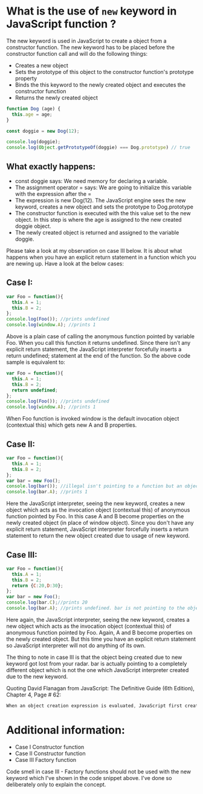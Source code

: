 # What is the use of `new` keyword in JavaScript function ?

The new keyword is used in JavaScript to create a object from a constructor function. The new keyword has to be placed before the constructor function call and will do the following things:

- Creates a new object
- Sets the prototype of this object to the constructor function's prototype property
- Binds the this keyword to the newly created object and executes the constructor function
- Returns the newly created object

```js
function Dog (age) {
  this.age = age;
}

const doggie = new Dog(12);

console.log(doggie);
console.log(Object.getPrototypeOf(doggie) === Dog.prototype) // true
```

## What exactly happens:

- const doggie says: We need memory for declaring a variable.
- The assignment operator = says: We are going to initialize this variable with the expression after the =
- The expression is new Dog(12). The JavaScript engine sees the new keyword, creates a new object and sets the prototype to Dog.prototype
- The constructor function is executed with the this value set to the new object. In this step is where the age is assigned to the new created doggie object.
- The newly created object is returned and assigned to the variable doggie.

Please take a look at my observation on case III below. It is about what happens when you have an explicit return statement in a function which you are newing up. Have a look at the below cases:

## Case I:

```js
var Foo = function(){
  this.A = 1;
  this.B = 2;
};
console.log(Foo()); //prints undefined
console.log(window.A); //prints 1
```

Above is a plain case of calling the anonymous function pointed by variable Foo. When you call this function it returns undefined. Since there isn’t any explicit return statement, the JavaScript interpreter forcefully inserts a return undefined; statement at the end of the function. So the above code sample is equivalent to:

```js
var Foo = function(){
  this.A = 1;
  this.B = 2;
  return undefined;
};
console.log(Foo()); //prints undefined
console.log(window.A); //prints 1
```
When Foo function is invoked window is the default invocation object (contextual this) which gets new A and B properties.

## Case II:

```js
var Foo = function(){
  this.A = 1;
  this.B = 2;
};
var bar = new Foo();
console.log(bar()); //illegal isn't pointing to a function but an object
console.log(bar.A); //prints 1
```

Here the JavaScript interpreter, seeing the new keyword, creates a new object which acts as the invocation object (contextual this) of anonymous function pointed by Foo. In this case A and B become properties on the newly created object (in place of window object). Since you don't have any explicit return statement, JavaScript interpreter forcefully inserts a return statement to return the new object created due to usage of new keyword.

## Case III:

```js
var Foo = function(){
  this.A = 1;
  this.B = 2;
  return {C:20,D:30};
};
var bar = new Foo();
console.log(bar.C);//prints 20
console.log(bar.A); //prints undefined. bar is not pointing to the object which got created due to new keyword.
```

Here again, the JavaScript interpreter, seeing the new keyword, creates a new object which acts as the invocation object (contextual this) of anonymous function pointed by Foo. Again, A and B become properties on the newly created object. But this time you have an explicit return statement so JavaScript interpreter will not do anything of its own.

The thing to note in case III is that the object being created due to new keyword got lost from your radar. bar is actually pointing to a completely different object which is not the one which JavaScript interpreter created due to the new keyword.

Quoting David Flanagan from JavaScript: The Definitive Guide (6th Edition), Chapter 4, Page # 62:

```js
When an object creation expression is evaluated, JavaScript first creates a new empty object, just like the one created by the object initializer {}. Next, it invokes the specified function with the specified arguments, passing the new object as the value of the this keyword. The function can then use this to initialize the properties of the newly created object. Functions written for use as constructors do not return a value, and the value of the object creation expression is the newly created and initialized object. If a constructor does return an object value, that value becomes the value of the object creation expression and the newly created object is discarded.
```

# Additional information:

- Case I	Constructor function
- Case II	Constructor function
- Case III	Factory function

Code smell in case III - Factory functions should not be used with the new keyword which I've shown in the code snippet above. I've done so deliberately only to explain the concept.





